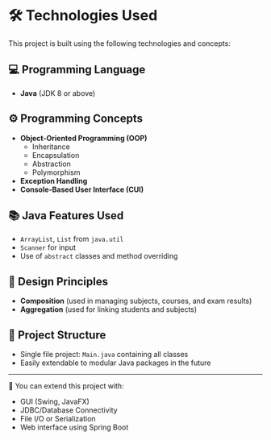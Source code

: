 # 🛠️ Technologies Used

This project is built using the following technologies and concepts:

## 💻 Programming Language
- **Java** (JDK 8 or above)

## ⚙️ Programming Concepts
- **Object-Oriented Programming (OOP)**
  - Inheritance
  - Encapsulation
  - Abstraction
  - Polymorphism
- **Exception Handling**
- **Console-Based User Interface (CUI)**

## 📚 Java Features Used
- `ArrayList`, `List` from `java.util`
- `Scanner` for input
- Use of `abstract` classes and method overriding

## 🔄 Design Principles
- **Composition** (used in managing subjects, courses, and exam results)
- **Aggregation** (used for linking students and subjects)

## 📁 Project Structure
- Single file project: `Main.java` containing all classes
- Easily extendable to modular Java packages in the future

---

🧱 You can extend this project with:
- GUI (Swing, JavaFX)
- JDBC/Database Connectivity
- File I/O or Serialization
- Web interface using Spring Boot
